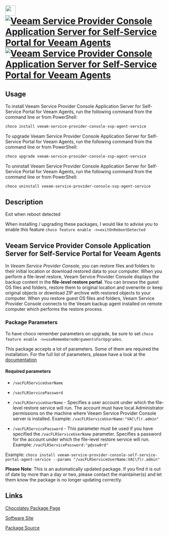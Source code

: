 ﻿# <img src="https://cdn.jsdelivr.net/gh/mkevenaar/chocolatey-packages@f9f7eb3458af4193d66d522e0bc27501fe1a23a7/icons/veeam-service-provider-console-ssp-agent-service.png" width="32" height="32"/> [![Veeam Service Provider Console Application Server for Self-Service Portal for Veeam Agents](https://img.shields.io/chocolatey/v/veeam-service-provider-console-ssp-agent-service.svg?label=Veeam+Service+Provider+Console+Application+Server+for+Self-Service+Portal+for+Veeam+Agents)](https://community.chocolatey.org/packages/veeam-service-provider-console-ssp-agent-service) [![Veeam Service Provider Console Application Server for Self-Service Portal for Veeam Agents](https://img.shields.io/chocolatey/dt/veeam-service-provider-console-ssp-agent-service.svg)](https://community.chocolatey.org/packages/veeam-service-provider-console-ssp-agent-service)

## Usage

To install Veeam Service Provider Console Application Server for Self-Service Portal for Veeam Agents, run the following command from the command line or from PowerShell:

```powershell
choco install veeam-service-provider-console-ssp-agent-service
```

To upgrade Veeam Service Provider Console Application Server for Self-Service Portal for Veeam Agents, run the following command from the command line or from PowerShell:

```powershell
choco upgrade veeam-service-provider-console-ssp-agent-service
```

To uninstall Veeam Service Provider Console Application Server for Self-Service Portal for Veeam Agents, run the following command from the command line or from PowerShell:

```powershell
choco uninstall veeam-service-provider-console-ssp-agent-service
```

## Description

Exit when reboot detected

When installing / upgrading these packages, I would like to advise you to enable this feature `choco feature enable -n=exitOnRebootDetected`

## Veeam Service Provider Console Application Server for Self-Service Portal for Veeam Agents

In _Veeam Service Provider Console_, you can restore files and folders to their initial location or download restored data to your computer. When you perform a file-level restore, Veeam Service Provider Console displays the backup content in the **file-level restore portal**. You can browse the guest OS files and folders, restore them to original location and overwrite or keep original objects or download ZIP archive with restored objects to your computer. When you restore guest OS files and folders, Veeam Service Provider Console connects to the Veeam backup agent installed on remote computer which performs the restore process.

### Package Parameters

To have choco remember parameters on upgrade, be sure to set `choco feature enable -n=useRememberedArgumentsForUpgrades`.

This package accepts a lot of parameters. Some of them are required the installation. For the full list of parameters, please have a look at the [documentation](https://github.com/mkevenaar/chocolatey-packages/blob/master/automatic/veeam-service-provider-console-ssp-service/PARAMETERS.md)

#### Required parameters

* `/vacFLRServiceUserName`
* `/vacFLRServicePassword`

* `/vacFLRServiceUserName` - Specifies a user account under which the file-level restore service will run. The account must have local Administrator permissions on the machine where Veeam Service Provider Console server is installed. Example: `/vacFLRServiceUserName:"VAC\flr.admin"`
* `/vacFLRServicePassword` - This parameter must be used if you have specified the `/vacFLRServiceUserName` parameter. Specifies a password for the account under which the file-level restore service will run. Example: `/vacFLRServicePassword:"p@ssw0rd"`

Example: `choco install veeam-service-provider-console-self-service-portal-agent-service --params "/vacFLRServiceUserName:VAC\flr.admin"`

**Please Note**: This is an automatically updated package. If you find it is
out of date by more than a day or two, please contact the maintainer(s) and
let them know the package is no longer updating correctly.


## Links

[Chocolatey Package Page](https://community.chocolatey.org/packages/veeam-service-provider-console-ssp-agent-service)

[Software Site](http://www.veeam.com/)

[Package Source](https://github.com/mkevenaar/chocolatey-packages/tree/master/automatic/veeam-service-provider-console-ssp-service)

